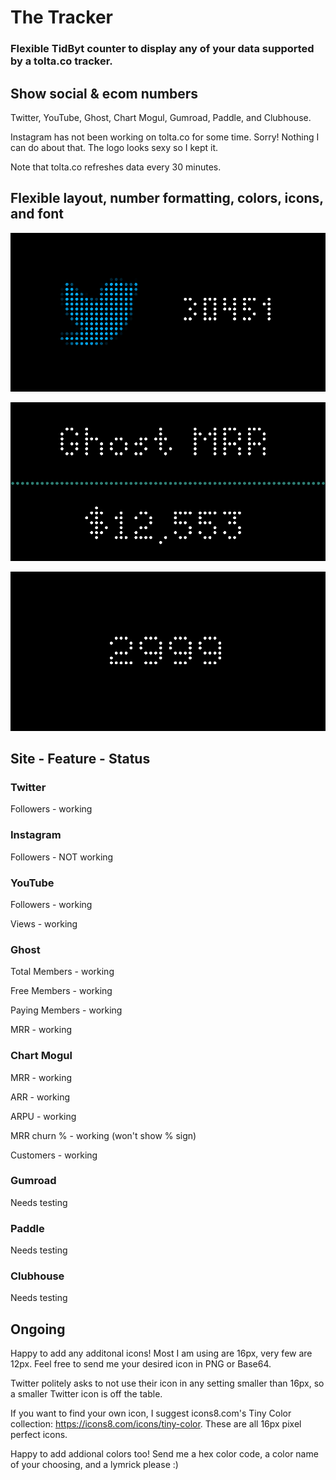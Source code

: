 # The Tracker

### Flexible TidByt counter to display any of your data supported by a tolta.co tracker.

## Show social & ecom numbers

Twitter, YouTube, Ghost, Chart Mogul, Gumroad, Paddle, and Clubhouse.

Instagram has not been working on tolta.co for some time. Sorry! Nothing I can do about that. The logo looks sexy so I kept it.

Note that tolta.co refreshes data every 30 minutes.

## Flexible layout, number formatting, colors, icons, and font

![Screenshot1](_img1.png)

![Screenshot2](_img2.png)

![Screenshot3](_img3.png)

## Site - Feature - Status

### Twitter
Followers - working

### Instagram
Followers - NOT working

### YouTube
Followers - working

Views - working

### Ghost
Total Members - working

Free Members - working

Paying Members - working

MRR - working 

### Chart Mogul
MRR - working

ARR - working

ARPU - working

MRR churn % - working (won't show % sign)

Customers - working

### Gumroad
Needs testing

### Paddle
Needs testing

### Clubhouse
Needs testing

## Ongoing

Happy to add any additonal icons! Most I am using are 16px, very few are 12px. Feel free to send me your desired icon in PNG or Base64.

Twitter politely asks to not use their icon in any setting smaller than 16px, so a smaller Twitter icon is off the table.

If you want to find your own icon, I suggest icons8.com's Tiny Color collection: https://icons8.com/icons/tiny-color. These are all 16px pixel perfect icons.

Happy to add addional colors too! Send me a hex color code, a color name of your choosing, and a lymrick please :)
